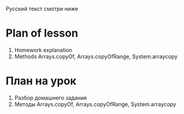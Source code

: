 Русский текст смотри ниже

# Plan of lesson <br/>
1. Homework explanation  <br/>
2. Methods Arrays.copyOf, Arrays.copyOfRange, System.arraycopy  <br/>

# План на урок <br/>
1. Разбор домашнего задания  <br/>
2. Методы Arrays.copyOf, Arrays.copyOfRange, System.arraycopy  <br/>